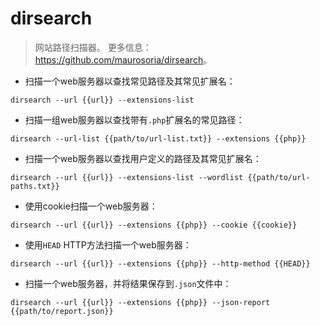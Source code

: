 # dirsearch

> 网站路径扫描器。
> 更多信息：<https://github.com/maurosoria/dirsearch>。

- 扫描一个web服务器以查找常见路径及其常见扩展名：

`dirsearch --url {{url}} --extensions-list`

- 扫描一组web服务器以查找带有`.php`扩展名的常见路径：

`dirsearch --url-list {{path/to/url-list.txt}} --extensions {{php}}`

- 扫描一个web服务器以查找用户定义的路径及其常见扩展名：

`dirsearch --url {{url}} --extensions-list --wordlist {{path/to/url-paths.txt}}`

- 使用cookie扫描一个web服务器：

`dirsearch --url {{url}} --extensions {{php}} --cookie {{cookie}}`

- 使用`HEAD` HTTP方法扫描一个web服务器：

`dirsearch --url {{url}} --extensions {{php}} --http-method {{HEAD}}`

- 扫描一个web服务器，并将结果保存到`.json`文件中：

`dirsearch --url {{url}} --extensions {{php}} --json-report {{path/to/report.json}}`